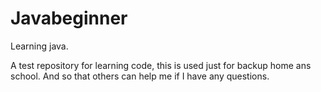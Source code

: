 # Javabeginner
Learning java.

A test repository for learning code, this is used just for backup home ans school. And so that others can help me if I have any questions.
